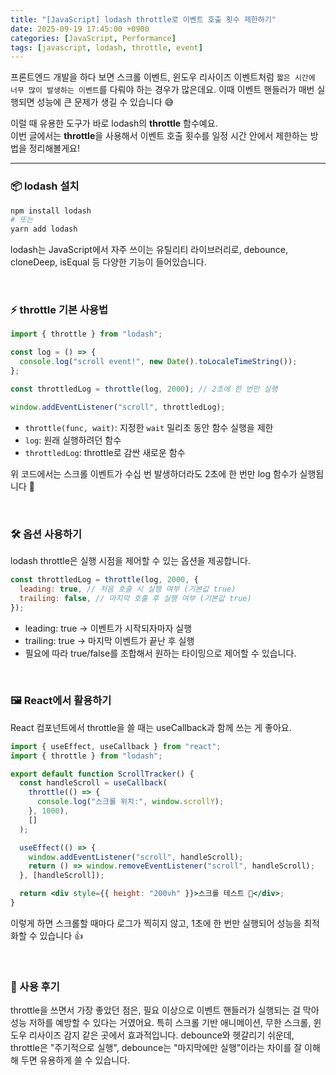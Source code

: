 ```yaml
---
title: "[JavaScript] lodash throttle로 이벤트 호출 횟수 제한하기"
date: 2025-09-19 17:45:00 +0900
categories: [JavaScript, Performance]
tags: [javascript, lodash, throttle, event]
---
```


프론트엔드 개발을 하다 보면 스크롤 이벤트, 윈도우 리사이즈 이벤트처럼 `짧은 시간에 너무 많이 발생하는 이벤트`를 다뤄야 하는 경우가 많은데요.
이때 이벤트 핸들러가 매번 실행되면 성능에 큰 문제가 생길 수 있습니다 😅

이럴 때 유용한 도구가 바로 lodash의 **throttle** 함수예요.  
이번 글에서는 **throttle**을 사용해서 이벤트 호출 횟수를 일정 시간 안에서 제한하는 방법을 정리해볼게요!

---

### 📦 lodash 설치

```bash
npm install lodash
# 또는
yarn add lodash
```

lodash는 JavaScript에서 자주 쓰이는 유틸리티 라이브러리로, debounce, cloneDeep, isEqual 등 다양한 기능이 들어있습니다.

<br/> 
<h3><b>⚡ throttle 기본 사용법</b></h3>

```jsx
import { throttle } from "lodash";

const log = () => {
  console.log("scroll event!", new Date().toLocaleTimeString());
};

const throttledLog = throttle(log, 2000); // 2초에 한 번만 실행

window.addEventListener("scroll", throttledLog);
```

<ul> <li><code>throttle(func, wait)</code>: 지정한 <code>wait</code> 밀리초 동안 함수 실행을 제한</li> 
<li><code>log</code>: 원래 실행하려던 함수</li> <li><code>throttledLog</code>: throttle로 감싼 새로운 함수</li> </ul>

위 코드에서는 스크롤 이벤트가 수십 번 발생하더라도 2초에 한 번만 log 함수가 실행됩니다 🚀

<br/> 
<h3><b>🛠️ 옵션 사용하기</b></h3>

lodash throttle은 실행 시점을 제어할 수 있는 옵션을 제공합니다.

```jsx
const throttledLog = throttle(log, 2000, {
  leading: true, // 처음 호출 시 실행 여부 (기본값 true)
  trailing: false, // 마지막 호출 후 실행 여부 (기본값 true)
});
```

- leading: true → 이벤트가 시작되자마자 실행
- trailing: true → 마지막 이벤트가 끝난 후 실행
- 필요에 따라 true/false를 조합해서 원하는 타이밍으로 제어할 수 있습니다.

<br/> 
<h3><b>🖼️ React에서 활용하기</b></h3>

React 컴포넌트에서 throttle을 쓸 때는 useCallback과 함께 쓰는 게 좋아요.

```jsx
import { useEffect, useCallback } from "react";
import { throttle } from "lodash";

export default function ScrollTracker() {
  const handleScroll = useCallback(
    throttle(() => {
      console.log("스크롤 위치:", window.scrollY);
    }, 1000),
    []
  );

  useEffect(() => {
    window.addEventListener("scroll", handleScroll);
    return () => window.removeEventListener("scroll", handleScroll);
  }, [handleScroll]);

  return <div style={{ height: "200vh" }}>스크롤 테스트 🚀</div>;
}
```

이렇게 하면 스크롤할 때마다 로그가 찍히지 않고, 1초에 한 번만 실행되어 성능을 최적화할 수 있습니다 👍

<br/> 
<h3><b>📝 사용 후기</b></h3>

throttle을 쓰면서 가장 좋았던 점은, 필요 이상으로 이벤트 핸들러가 실행되는 걸 막아 성능 저하를 예방할 수 있다는 거였어요.
특히 스크롤 기반 애니메이션, 무한 스크롤, 윈도우 리사이즈 감지 같은 곳에서 효과적입니다.
debounce와 헷갈리기 쉬운데, throttle은 "주기적으로 실행", debounce는 "마지막에만 실행"이라는 차이를 잘 이해해 두면 유용하게 쓸 수 있습니다.
